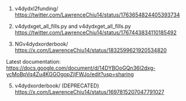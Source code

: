 1) v4dydxl2funding/
https://twitter.com/LawrenceChiu14/status/1763654824405393734

2) v4dydxget_all_fills.py and v4dydxget_all_fills.py
https://twitter.com/LawrenceChiu14/status/1767443834110185492

3) NGv4dydxorderbook/
https://x.com/LawrenceChiu14/status/1832599621920534820

Latest documentation: https://docs.google.com/document/d/14DYBOoGQn36I2dxg-ycMoBpVq4Zu4KGGOgopZjIFWJo/edit?usp=sharing

5) v4dydxorderbook/ (DEPRECATED)
https://x.com/LawrenceChiu14/status/1697815207047791027
